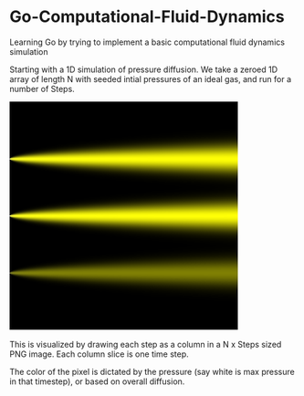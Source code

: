 # Go-Computational-Fluid-Dynamics
Learning Go by trying to implement a basic computational fluid dynamics simulation

Starting with a 1D simulation of pressure diffusion. We take a zeroed 1D array of length N
with seeded intial pressures of an ideal gas, and run for a number of Steps.

![Example sim](https://github.com/Elucidation/Go-Computational-Fluid-Dynamics/blob/master/convecton_1D/1d_simN400x400S.png)

This is visualized by drawing each step as a column in a N x Steps sized PNG image. Each column slice is one time step.

The color of the pixel is dictated by the pressure (say white is max pressure in that timestep), or based on overall diffusion.
